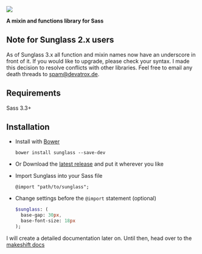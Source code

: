 ![](http://cdn.devatrox.de/img/sunglass-logo.png)

**A mixin and functions library for Sass**

## Note for Sunglass 2.x users

As of Sunglass 3.x all function and mixin names now have an underscore in front of it. If you would like to upgrade, please check your syntax.
I made this decision to resolve conflicts with other libraries. Feel free to email any death threads to spam@devatrox.de.

## Requirements
Sass 3.3+

## Installation

* Install with [Bower](http://bower.io/)

    `bower install sunglass --save-dev`

* Or Download the [latest release](https://github.com/devatrox/Sunglass/releases) and put it wherever you like

* Import Sunglass into your Sass file

    `@import "path/to/sunglass";`

* Change settings before the `@import` statement (optional)
    ```` sass
    $sunglass: (
      base-gap: 30px,
      base-font-size: 18px
    );
    ````


I will create a detailed documentation later on. Until then, head over to the [makeshift docs](docs.md)
